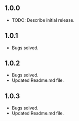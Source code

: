 ## 1.0.0

* TODO: Describe initial release.

## 1.0.1

* Bugs solved.

## 1.0.2

* Bugs solved.
* Updated Readme.md file.

## 1.0.3

* Bugs solved.
* Updated Readme.md file.